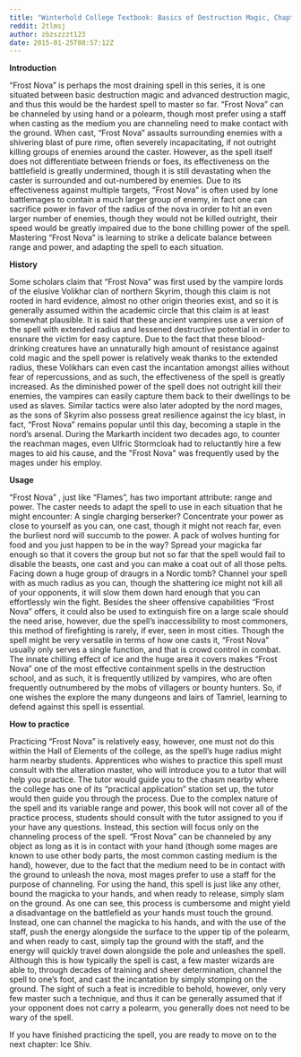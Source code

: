 ```yaml
---
title: "Winterhold College Textbook: Basics of Destruction Magic, Chapter IV: Frost Nova"
reddit: 2tlmsj
author: zbzszzzt123
date: 2015-01-25T08:57:12Z
---
```


		

**Introduction**

“Frost Nova” is perhaps the most draining spell in this series, it is one situated between basic destruction magic and advanced destruction magic, and thus this would be the hardest spell to master so far. “Frost Nova” can be channeled by using hand or a polearm, though most prefer using a staff when casting as the medium you are channeling need to make contact with the ground. When cast, “Frost Nova” assaults surrounding enemies with a shivering blast of pure rime, often severely incapacitating, if not outright killing groups of enemies around the caster. However, as the spell itself does not differentiate between friends or foes, its effectiveness on the battlefield is greatly undermined, though it is still devastating when the caster is surrounded and out-numbered by enemies. Due to its effectiveness against multiple targets, “Frost Nova” is often used by lone battlemages to contain a much larger group of enemy, in fact one can sacrifice power in favor of  the radius of the nova in order to hit an even larger number of enemies, though they would not be killed outright, their speed would be greatly impaired due to the bone chilling power of the spell. Mastering “Frost Nova” is learning to strike a delicate balance between range and power, and adapting the spell to each situation.

**History**

Some scholars claim that “Frost Nova” was first used by the vampire lords of the elusive Volikhar clan of northern Skyrim, though this claim is not rooted in hard evidence, almost no other origin theories exist, and so it is generally assumed within the academic circle that this claim is at least somewhat plausible. It is said that these ancient vampires use a version of the spell with extended radius and lessened destructive potential in order to ensnare the victim for easy capture. Due to the fact that these blood-drinking creatures have an unnaturally high amount of resistance against cold magic and the spell power is relatively weak thanks to the extended radius, these Volikhars can even cast the incantation amongst allies without fear of repercussions, and as such, the effectiveness of the spell is greatly increased. As the diminished power of the spell does not outright kill their enemies, the vampires can easily capture them back to their dwellings to be used as slaves. Similar tactics were also later adopted by the nord mages, as the sons of Skyrim also possess great resilience against the icy blast, in fact, “Frost Nova” remains popular until this day, becoming a staple in the nord’s arsenal. During the Markarth incident two decades ago, to counter the reachman mages, even Ulfric Stormcloak had to reluctantly hire a few mages to aid his cause, and the "Frost Nova" was frequently used by the mages under his employ.

**Usage**

“Frost Nova” , just like “Flames”, has two important attribute: range and power. The caster needs to adapt the spell to use in each situation that he might encounter: A single charging berserker? Concentrate your power as close to yourself as you can, one cast, though it might not reach far, even the burliest nord will succumb to the power.  A pack of wolves hunting for food and you just happen to be in the way? Spread your magicka far enough so that it covers the group but not so far that the spell would fail to disable the beasts, one cast and you can make a coat out of all those pelts. Facing down a huge group of draugrs in a Nordic tomb? Channel your spell with as much radius as you can, though the shattering ice might not kill all of your opponents, it will slow them down hard enough that you can effortlessly win the fight. Besides the sheer offensive capabilities “Frost Nova” offers, it could also be used to extinguish fire on a large scale should the need arise, however, due the spell’s inaccessibility to most commoners, this method of firefighting is rarely, if ever, seen in most cities. Though the spell might be very versatile in terms of how one casts it, “Frost Nova” usually only serves a single function, and that is crowd control in combat. The innate chilling effect of ice and the huge area it covers makes “Frost Nova” one of the most effective containment spells in the destruction school, and as such, it is frequently utilized by vampires, who are often frequently outnumbered by the mobs of villagers or bounty hunters. So, if one wishes the explore the many dungeons and lairs of Tamriel, learning to defend against this spell is essential. 

**How to practice**

Practicing “Frost Nova” is relatively easy, however, one must not do this within the Hall of Elements of the college, as the spell’s huge radius might harm nearby students. Apprentices who wishes to practice this spell must consult with the alteration master, who will introduce you to a tutor that will help you practice. The tutor would guide you to the chasm nearby where the college has one of its “practical application” station set up, the tutor would then guide you through the process. Due to the complex nature of the spell and its variable range and power, this book will not cover all of the practice process, students should consult with the tutor assigned to you if your have any questions. Instead, this section will focus only on the channeling process of the spell.
“Frost Nova” can be channeled by any object as long as it is in contact with your hand (though some mages are known to use other body parts, the most common casting medium is the hand), however, due to the fact that the medium need to be in contact with the ground to unleash the nova, most mages prefer to use a staff for the purpose of channeling. For using the hand, this spell is just like any other, bound the magicka to your hands, and when ready to release, simply slam on the ground. As one can see, this process is cumbersome and might yield a disadvantage on the battlefield as your hands must touch the ground. Instead, one can channel the magicka to his hands, and with the use of the staff, push the energy alongside the surface to the upper tip of the polearm, and when ready to cast, simply tap the ground with the staff, and the energy will quickly travel down alongside the pole and unleashes the spell. Although this is how typically the spell is cast, a few master wizards are able to, through decades of training and sheer determination, channel the spell to one’s foot, and cast the incantation by simply stomping on the ground. The sight of such a feat is incredible to behold, however, only very few master such a technique, and thus it can be generally assumed that if your opponent does not carry a polearm, you generally does not need to be wary of the spell.

If you have finished practicing the spell, you are ready to move on to the next chapter: Ice Shiv.


